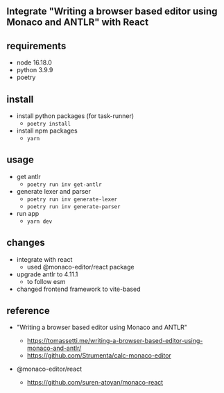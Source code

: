 ## Integrate "Writing a browser based editor using Monaco and ANTLR" with React

## requirements

* node 16.18.0
* python 3.9.9
* poetry

## install

* install python packages (for task-runner)
  * `poetry install`
* install npm packages
  * `yarn`

## usage

* get antlr 
  * `poetry run inv get-antlr`
* generate lexer and parser
  * `poetry run inv generate-lexer`
  * `poetry run inv generate-parser`
* run app
  * `yarn dev`

## changes

* integrate with react
  * used @monaco-editor/react package 
* upgrade antlr to 4.11.1
  * to follow esm
* changed frontend framework to vite-based

## reference

* "Writing a browser based editor using Monaco and ANTLR"
  * https://tomassetti.me/writing-a-browser-based-editor-using-monaco-and-antlr/
  * https://github.com/Strumenta/calc-monaco-editor

* @monaco-editor/react
  * https://github.com/suren-atoyan/monaco-react

